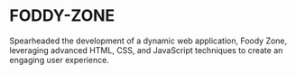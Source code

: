 # FODDY-ZONE
Spearheaded the development of a dynamic web application, Foody Zone, leveraging advanced HTML, CSS, and JavaScript techniques to create an engaging user experience.
